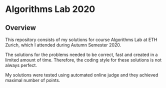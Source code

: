 # Algorithms Lab 2020

## Overview

This repository consists of my solutions for course Algorithms Lab at ETH Zurich, which I attended during Autumn Semester 2020.

The solutions for the problems needed to be correct, fast and created in a limited amount of time. Therefore, the coding style for these solutions is not always perfect.

My solutions were tested using automated online judge and they achieved maximal number of points.

